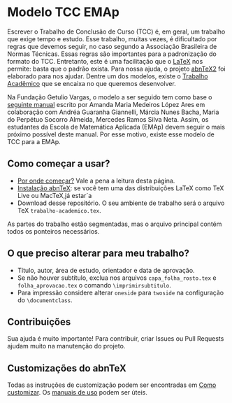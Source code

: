 # Modelo TCC EMAp

Escrever o Trabalho de Conclusão de Curso (TCC) é, em geral, um trabalho que exige
tempo e estudo. Esse trabalho, muitas vezes, é dificultado por regras que
devemos seguir, no caso segundo a Associação Brasileira de Normas Técnicas.
Essas regras são importantes para a padronização do formato do TCC.
Entretanto, este é uma facilitação que o
[LaTeX](https://www.latex-project.org/) nos permite: basta que o padrão
exista. Para nossa ajuda, o projeto [abnTeX2](https://www.abntex.net.br/) foi
elaborado para nos ajudar. Dentre um dos modelos, existe o [Trabalho
Acadêmico](https://github.com/abntex/abntex2/blob/master/doc/latex/abntex2/examples/abntex2-modelo-trabalho-academico.tex)
que se encaixa no que queremos desenvolver. 

Na Fundação Getulio Vargas, o modelo a ser seguido tem como base o [seguinte
manual](https://github.com/lucasmoschen/modelo-tcc-emap/tree/main/regras)
escrito por Amanda Maria Medeiros López Ares em colaboração com Andréa Guaranha Giannelli,
Márcia Nunes Bacha, Maria do Perpétuo Socorro
Almeida, Mercedes Ramos Silva Neta. Assim, os estudantes da Escola de
Matemática Aplicada (EMAp) devem seguir o mais próximo possível deste manual. Por
esse motivo, existe esse modelo de TCC para a EMAp. 

## Como começar a usar? 

- [Por onde começar?](https://github.com/abntex/abntex2/wiki/PorOndeComecar)
  Vale a pena a leitura desta página. 
- [Instalação abnTeX](https://github.com/abntex/abntex2/wiki/Instalacao): se
  você tem uma das distribuições LaTeX como TeX Live ou MacTeX,já estar´a
- Download desse repositório. O seu ambiente de trabalho será o arquivo TeX
  `trabalho-academico.tex`. 

As partes do trabalho estão segmentadas, mas o arquivo principal contém todos
os ponteiros necessários. 

## O que preciso alterar para meu trabalho? 

- Título, autor, área de estudo, orientador e data de aprovação. 
- Se não houver subtítulo, exclua nos arquivos `capa_folha_rosto.tex` e `folha_aprovacao.tex`
  o comando `\imprimirsubtitulo`. 
- Para impressão considere alterar `oneside` para `twoside` na configuração do
 `\documentclass`. 

## Contribuições 

Sua ajuda é muito importante! Para contribuir, criar Issues ou Pull Requests
ajudam muito na manutenção do projeto. 

## Customizações do abnTeX 

Todas as instruções de customização podem ser encontradas em [Como
customizar](https://github.com/abntex/abntex2/wiki/ComoCustomizar). Os
[manuais de uso](https://www.ctan.org/pkg/abntex2) podem ser úteis. 